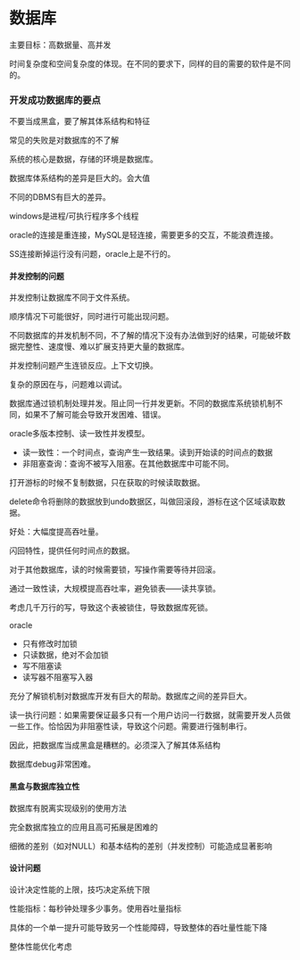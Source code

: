 # 数据库

主要目标：高数据量、高并发

时间复杂度和空间复杂度的体现。在不同的要求下，同样的目的需要的软件是不同的。

### 开发成功数据库的要点

不要当成黑盒，要了解其体系结构和特征

常见的失败是对数据库的不了解

系统的核心是数据，存储的环境是数据库。

数据库体系结构的差异是巨大的。会大值

不同的DBMS有巨大的差异。

windows是进程/可执行程序多个线程

oracle的连接是重连接，MySQL是轻连接，需要更多的交互，不能浪费连接。

SS连接断掉运行没有问题，oracle上是不行的。

#### 并发控制的问题

并发控制让数据库不同于文件系统。

顺序情况下可能很好，同时进行可能出现问题。

不同数据库的并发机制不同，不了解的情况下没有办法做到好的结果，可能破坏数据完整性、速度慢、难以扩展支持更大量的数据库。

并发控制问题产生连锁反应。上下文切换。

复杂的原因在与，问题难以调试。

数据库通过锁机制处理并发。阻止同一行并发更新。不同的数据库系统锁机制不同，如果不了解可能会导致开发困难、错误。

oracle多版本控制、读一致性并发模型。

* 读一致性：一个时间点，查询产生一致结果。读到开始读的时间点的数据
* 非阻塞查询：查询不被写入阻塞。在其他数据库中可能不同。

打开游标的时候不复制数据，只在获取的时候读取数据。

delete命令将删除的数据放到undo数据区，叫做回滚段，游标在这个区域读取数据。

好处：大幅度提高吞吐量。

闪回特性，提供任何时间点的数据。

对于其他数据库，读的时候需要锁，写操作需要等待并回滚。

通过一致性读，大规模提高吞吐率，避免锁表——读共享锁。

考虑几千万行的写，导致这个表被锁住，导致数据库死锁。

oracle

* 只有修改时加锁
* 只读数据，绝对不会加锁
* 写不阻塞读
* 读写器不阻塞写入器

充分了解锁机制对数据库开发有巨大的帮助。数据库之间的差异巨大。

读一执行问题：如果需要保证最多只有一个用户访问一行数据，就需要开发人员做一些工作。恰恰因为非阻塞性读，导致这个问题。需要进行强制串行。

因此，把数据库当成黑盒是糟糕的。必须深入了解其体系结构

数据库debug非常困难。

#### 黑盒与数据库独立性

数据库有脱离实现级别的使用方法

完全数据库独立的应用且高可拓展是困难的

细微的差别（如对NULL）和基本结构的差别（并发控制）可能造成显著影响

#### 设计问题

设计决定性能的上限，技巧决定系统下限

性能指标：每秒钟处理多少事务。使用吞吐量指标

具体的一个单一提升可能导致另一个性能障碍，导致整体的吞吐量性能下降

整体性能优化考虑